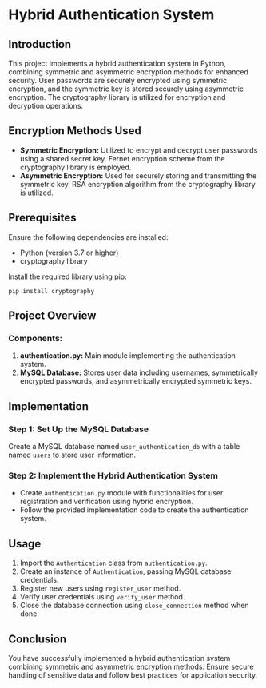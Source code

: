 # Hybrid Authentication System

## Introduction
This project implements a hybrid authentication system in Python, combining symmetric and asymmetric encryption methods for enhanced security. User passwords are securely encrypted using symmetric encryption, and the symmetric key is stored securely using asymmetric encryption. The cryptography library is utilized for encryption and decryption operations.

## Encryption Methods Used
- **Symmetric Encryption:** Utilized to encrypt and decrypt user passwords using a shared secret key. Fernet encryption scheme from the cryptography library is employed.
- **Asymmetric Encryption:** Used for securely storing and transmitting the symmetric key. RSA encryption algorithm from the cryptography library is utilized.

## Prerequisites
Ensure the following dependencies are installed:
- Python (version 3.7 or higher)
- cryptography library

Install the required library using pip:
```
pip install cryptography
```

## Project Overview
### Components:
1. **authentication.py:** Main module implementing the authentication system.
2. **MySQL Database:** Stores user data including usernames, symmetrically encrypted passwords, and asymmetrically encrypted symmetric keys.

## Implementation
### Step 1: Set Up the MySQL Database
Create a MySQL database named `user_authentication_db` with a table named `users` to store user information.

### Step 2: Implement the Hybrid Authentication System
- Create `authentication.py` module with functionalities for user registration and verification using hybrid encryption.
- Follow the provided implementation code to create the authentication system.

## Usage
1. Import the `Authentication` class from `authentication.py`.
2. Create an instance of `Authentication`, passing MySQL database credentials.
3. Register new users using `register_user` method.
4. Verify user credentials using `verify_user` method.
5. Close the database connection using `close_connection` method when done.

## Conclusion
You have successfully implemented a hybrid authentication system combining symmetric and asymmetric encryption methods. Ensure secure handling of sensitive data and follow best practices for application security.
